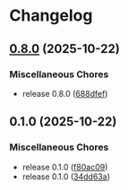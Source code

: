 # Changelog

## [0.8.0](https://github.com/dmanuel64/leptos-pdf/compare/v0.1.0...v0.8.0) (2025-10-22)


### Miscellaneous Chores

* release 0.8.0 ([688dfef](https://github.com/dmanuel64/leptos-pdf/commit/688dfef43392c5b1ca47c1b45ec5b52d0bc2701a))

## 0.1.0 (2025-10-22)


### Miscellaneous Chores

* release 0.1.0 ([f80ac09](https://github.com/dmanuel64/leptos-pdf/commit/f80ac091b34e157a9e6bbf32bc9d867ae682d2e9))
* release 0.1.0 ([34dd63a](https://github.com/dmanuel64/leptos-pdf/commit/34dd63a016a1ceb000b1c589a6a84c32ca85cfae))
